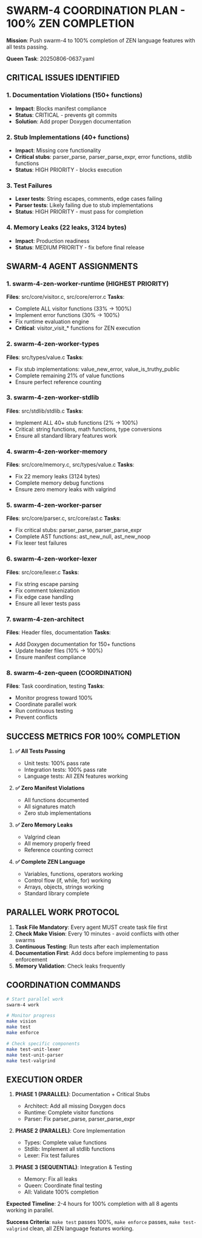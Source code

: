 # SWARM-4 COORDINATION PLAN - 100% ZEN COMPLETION

**Mission**: Push swarm-4 to 100% completion of ZEN language features with all tests passing.

**Queen Task**: 20250806-0637.yaml

## CRITICAL ISSUES IDENTIFIED

### 1. Documentation Violations (150+ functions)
- **Impact**: Blocks manifest compliance 
- **Status**: CRITICAL - prevents git commits
- **Solution**: Add proper Doxygen documentation

### 2. Stub Implementations (40+ functions)
- **Impact**: Missing core functionality
- **Critical stubs**: parser_parse, parser_parse_expr, error functions, stdlib functions
- **Status**: HIGH PRIORITY - blocks execution

### 3. Test Failures
- **Lexer tests**: String escapes, comments, edge cases failing
- **Parser tests**: Likely failing due to stub implementations
- **Status**: HIGH PRIORITY - must pass for completion

### 4. Memory Leaks (22 leaks, 3124 bytes)
- **Impact**: Production readiness
- **Status**: MEDIUM PRIORITY - fix before final release

## SWARM-4 AGENT ASSIGNMENTS

### 1. swarm-4-zen-worker-runtime (HIGHEST PRIORITY)
**Files**: src/core/visitor.c, src/core/error.c
**Tasks**:
- Complete ALL visitor functions (33% → 100%)
- Implement error functions (30% → 100%)
- Fix runtime evaluation engine
- **Critical**: visitor_visit_* functions for ZEN execution

### 2. swarm-4-zen-worker-types  
**Files**: src/types/value.c
**Tasks**:
- Fix stub implementations: value_new_error, value_is_truthy_public
- Complete remaining 21% of value functions
- Ensure perfect reference counting

### 3. swarm-4-zen-worker-stdlib
**Files**: src/stdlib/stdlib.c
**Tasks**:
- Implement ALL 40+ stub functions (2% → 100%)
- Critical: string functions, math functions, type conversions
- Ensure all standard library features work

### 4. swarm-4-zen-worker-memory
**Files**: src/core/memory.c, src/types/value.c
**Tasks**:
- Fix 22 memory leaks (3124 bytes)
- Complete memory debug functions
- Ensure zero memory leaks with valgrind

### 5. swarm-4-zen-worker-parser
**Files**: src/core/parser.c, src/core/ast.c
**Tasks**:
- Fix critical stubs: parser_parse, parser_parse_expr
- Complete AST functions: ast_new_null, ast_new_noop
- Fix lexer test failures

### 6. swarm-4-zen-worker-lexer
**Files**: src/core/lexer.c
**Tasks**:
- Fix string escape parsing
- Fix comment tokenization 
- Fix edge case handling
- Ensure all lexer tests pass

### 7. swarm-4-zen-architect
**Files**: Header files, documentation
**Tasks**:
- Add Doxygen documentation for 150+ functions
- Update header files (10% → 100%)
- Ensure manifest compliance

### 8. swarm-4-zen-queen (COORDINATION)
**Files**: Task coordination, testing
**Tasks**:
- Monitor progress toward 100%
- Coordinate parallel work
- Run continuous testing
- Prevent conflicts

## SUCCESS METRICS FOR 100% COMPLETION

1. **✅ All Tests Passing**
   - Unit tests: 100% pass rate
   - Integration tests: 100% pass rate  
   - Language tests: All ZEN features working

2. **✅ Zero Manifest Violations**
   - All functions documented
   - All signatures match
   - Zero stub implementations

3. **✅ Zero Memory Leaks**
   - Valgrind clean
   - All memory properly freed
   - Reference counting correct

4. **✅ Complete ZEN Language**
   - Variables, functions, operators working
   - Control flow (if, while, for) working
   - Arrays, objects, strings working
   - Standard library complete

## PARALLEL WORK PROTOCOL

1. **Task File Mandatory**: Every agent MUST create task file first
2. **Check Make Vision**: Every 10 minutes - avoid conflicts with other swarms
3. **Continuous Testing**: Run tests after each implementation
4. **Documentation First**: Add docs before implementing to pass enforcement
5. **Memory Validation**: Check leaks frequently

## COORDINATION COMMANDS

```bash
# Start parallel work
swarm-4 work

# Monitor progress  
make vision
make test
make enforce

# Check specific components
make test-unit-lexer
make test-unit-parser
make test-valgrind
```

## EXECUTION ORDER

1. **PHASE 1 (PARALLEL)**: Documentation + Critical Stubs
   - Architect: Add all missing Doxygen docs
   - Runtime: Complete visitor functions
   - Parser: Fix parser_parse, parser_parse_expr

2. **PHASE 2 (PARALLEL)**: Core Implementation  
   - Types: Complete value functions
   - Stdlib: Implement all stdlib functions
   - Lexer: Fix test failures

3. **PHASE 3 (SEQUENTIAL)**: Integration & Testing
   - Memory: Fix all leaks
   - Queen: Coordinate final testing
   - All: Validate 100% completion

**Expected Timeline**: 2-4 hours for 100% completion with all 8 agents working in parallel.

**Success Criteria**: `make test` passes 100%, `make enforce` passes, `make test-valgrind` clean, all ZEN language features working.